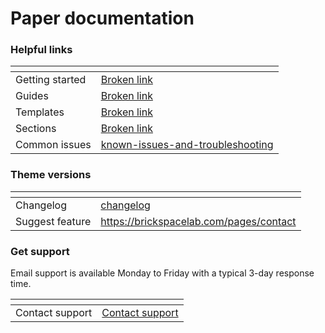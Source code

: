 # Paper documentation

### Helpful links

<table data-view="cards"><thead><tr><th></th><th data-hidden data-card-target data-type="content-ref"></th></tr></thead><tbody><tr><td>Getting started</td><td><a href="broken-reference">Broken link</a></td></tr><tr><td>Guides</td><td><a href="broken-reference">Broken link</a></td></tr><tr><td>Templates</td><td><a href="broken-reference">Broken link</a></td></tr><tr><td>Sections</td><td><a href="broken-reference">Broken link</a></td></tr><tr><td>Common issues</td><td><a href="general/known-issues-and-troubleshooting/">known-issues-and-troubleshooting</a></td></tr></tbody></table>



### Theme versions

<table data-view="cards"><thead><tr><th></th><th data-hidden data-card-target data-type="content-ref"></th></tr></thead><tbody><tr><td>Changelog</td><td><a href="general/changelog/">changelog</a></td></tr><tr><td>Suggest feature</td><td><a href="https://brickspacelab.com/pages/contact">https://brickspacelab.com/pages/contact</a></td></tr></tbody></table>



### Get support <a href="#get-support" id="get-support"></a>

Email support is available Monday to Friday with a typical 3-day response time.

<table data-view="cards"><thead><tr><th></th><th data-hidden data-card-target data-type="content-ref"></th></tr></thead><tbody><tr><td>Contact support</td><td><a href="https://app.gitbook.com/s/TnJCyRVLdtKs6ZCDLXr1/general/contact-support">Contact support</a></td></tr></tbody></table>

